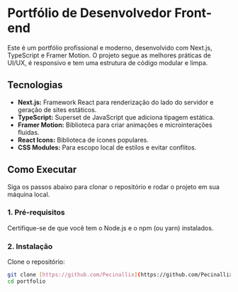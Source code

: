 # Portfólio de Desenvolvedor Front-end

Este é um portfólio profissional e moderno, desenvolvido com Next.js, TypeScript e Framer Motion. O projeto segue as melhores práticas de UI/UX, é responsivo e tem uma estrutura de código modular e limpa.

## Tecnologias

- **Next.js:** Framework React para renderização do lado do servidor e geração de sites estáticos.
- **TypeScript:** Superset de JavaScript que adiciona tipagem estática.
- **Framer Motion:** Biblioteca para criar animações e microinterações fluidas.
- **React Icons:** Biblioteca de ícones populares.
- **CSS Modules:** Para escopo local de estilos e evitar conflitos.

## Como Executar

Siga os passos abaixo para clonar o repositório e rodar o projeto em sua máquina local.

### 1. Pré-requisitos

Certifique-se de que você tem o Node.js e o npm (ou yarn) instalados.

### 2. Instalação

Clone o repositório:

```bash
git clone [https://github.com/Pecinallix](https://github.com/Pecinallix)
cd portfolio
```
